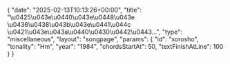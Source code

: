 {
    "date": "2025-02-13T10:13:26+00:00",
    "title": "\u0425\u043e\u0440\u043e\u0448\u043e \u0436\u0438\u043b\u043e\u0441\u044c \u0421\u043e\u043a\u0440\u0430\u0442\u0443...",
    "type": "miscellaneous",
    "layout": "songpage",
    "params": {
        "id": "xorosho",
        "tonality": "Hm",
        "year": "1984",
        "chordsStartAt": 50,
        "textFinishAtLine": 100
    }
}